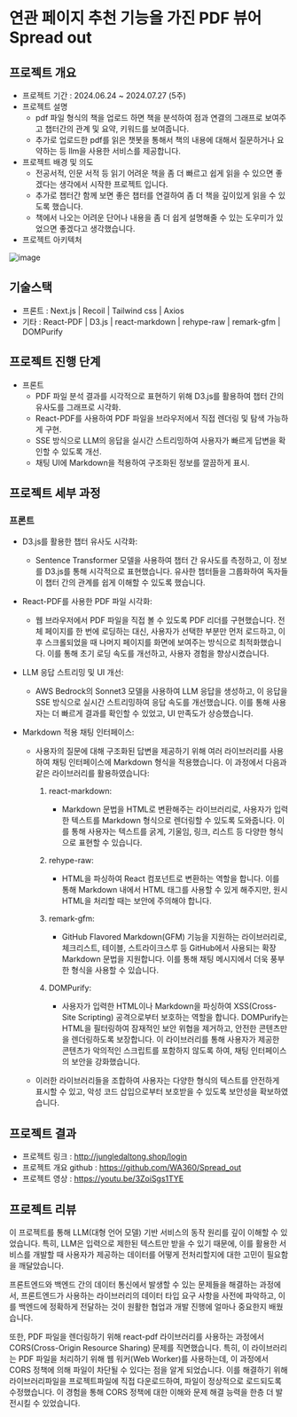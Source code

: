 # **연관 페이지 추천 기능을 가진 PDF 뷰어 Spread out**

## 프로젝트 개요

- 프로젝트 기간 :  2024.06.24 ~ 2024.07.27 (5주)
- 프로젝트 설명
    - pdf 파일 형식의 책을 업로드 하면 책을 분석하여 점과 연결의 그래프로 보여주고 챕터간의 관계 및 요약, 키워드를 보여줍니다.
    - 추가로 업로드한 pdf를 읽은 챗봇을 통해서 책의 내용에 대해서 질문하거나 요약하는 등 llm을 사용한 서비스를 제공합니다.
- 프로젝트 배경 및 의도
    - 전공서적, 인문 서적 등 읽기 어려운 책을 좀 더 빠르고 쉽게 읽을 수 있으면 좋겠다는 생각에서 시작한 프로젝트 입니다.
    - 추가로 챕터간 함께 보면 좋은 챕터를 연결하여 좀 더 책을 깊이있게 읽을 수 있도록 했습니다.
    - 책에서 나오는 어려운 단어나 내용을 좀 더 쉽게 설명해줄 수 있는 도우미가 있었으면 좋겠다고 생각했습니다.
- 프로젝트 아키텍처

![image](https://github.com/user-attachments/assets/0b8cf4ee-c035-4bea-a385-7ddbd79df209)

## 기술스택

- 프론트 : Next.js | Recoil | Tailwind css | Axios
- 기타 : React-PDF | D3.js | react-markdown | rehype-raw | remark-gfm | DOMPurify

## 프로젝트 진행 단계

- 프론트
  - PDF 파일 분석 결과를 시각적으로 표현하기 위해 D3.js를 활용하여 챕터 간의 유사도를 그래프로 시각화.
  - React-PDF를 사용하여 PDF 파일을 브라우저에서 직접 렌더링 및 탐색 가능하게 구현.
  - SSE 방식으로 LLM의 응답을 실시간 스트리밍하여 사용자가 빠르게 답변을 확인할 수 있도록 개선.
  - 채팅 UI에 Markdown을 적용하여 구조화된 정보를 깔끔하게 표시.

## 프로젝트 세부 과정

### 프론트
- D3.js를 활용한 챕터 유사도 시각화:
  - Sentence Transformer 모델을 사용하여 챕터 간 유사도를 측정하고, 이 정보를 D3.js를 통해 시각적으로 표현했습니다. 유사한 챕터들을 그룹화하여 독자들이 챕터 간의 관계를 쉽게 이해할 수 있도록 했습니다.

- React-PDF를 사용한 PDF 파일 시각화:
  - 웹 브라우저에서 PDF 파일을 직접 볼 수 있도록 PDF 리더를 구현했습니다. 전체 페이지를 한 번에 로딩하는 대신, 사용자가 선택한 부분만 먼저 로드하고, 이후 스크롤되었을 때 나머지 페이지를 화면에 보여주는 방식으로 최적화했습니다. 이를 통해 초기 로딩 속도를 개선하고, 사용자 경험을 향상시켰습니다.

- LLM 응답 스트리밍 및 UI 개선:
  - AWS Bedrock의 Sonnet3 모델을 사용하여 LLM 응답을 생성하고, 이 응답을 SSE 방식으로 실시간 스트리밍하여 응답 속도를 개선했습니다. 이를 통해 사용자는 더 빠르게 결과를 확인할 수 있었고, UI 만족도가 상승했습니다.

- Markdown 적용 채팅 인터페이스:
  - 사용자의 질문에 대해 구조화된 답변을 제공하기 위해 여러 라이브러리를 사용하여 채팅 인터페이스에 Markdown 형식을 적용했습니다. 이 과정에서 다음과 같은 라이브러리를 활용하였습니다:
  
    1. react-markdown:
          - Markdown 문법을 HTML로 변환해주는 라이브러리로, 사용자가 입력한 텍스트를 Markdown 형식으로 렌더링할 수 있도록 도와줍니다. 이를 통해 사용자는 텍스트를 굵게, 기울임, 링크, 리스트 등 다양한 형식으로 표현할 수 있습니다.

    2. rehype-raw:
          - HTML을 파싱하여 React 컴포넌트로 변환하는 역할을 합니다. 이를 통해 Markdown 내에서 HTML 태그를 사용할 수 있게 해주지만, 원시 HTML을 처리할 때는 보안에 주의해야 합니다.

    3. remark-gfm:
          - GitHub Flavored Markdown(GFM) 기능을 지원하는 라이브러리로, 체크리스트, 테이블, 스트라이크스루 등 GitHub에서 사용되는 확장 Markdown 문법을 지원합니다. 이를 통해 채팅 메시지에서 더욱 풍부한 형식을 사용할 수 있습니다.

    4. DOMPurify:
          - 사용자가 입력한 HTML이나 Markdown을 파싱하여 XSS(Cross-Site Scripting) 공격으로부터 보호하는 역할을 합니다. DOMPurify는 HTML을 필터링하여 잠재적인 보안 위협을 제거하고, 안전한 콘텐츠만을 렌더링하도록 보장합니다. 이 라이브러리를 통해 사용자가 제공한 콘텐츠가 악의적인 스크립트를 포함하지 않도록 하여, 채팅 인터페이스의 보안을 강화했습니다.

   - 이러한 라이브러리들을 조합하여 사용자는 다양한 형식의 텍스트를 안전하게 표시할 수 있고, 악성 코드 삽입으로부터 보호받을 수 있도록 보안성을 확보하였습니다.

## 프로젝트 결과
- 프로젝트 링크 : http://jungledaltong.shop/login
- 프로젝트 개요 github : https://github.com/WA360/Spread_out
- 프로젝트 영상 : https://youtu.be/3ZoiSgs1TYE
  
## 프로젝트 리뷰
이 프로젝트를 통해 LLM(대형 언어 모델) 기반 서비스의 동작 원리를 깊이 이해할 수 있었습니다. 특히, LLM은 입력으로 제한된 텍스트만 받을 수 있기 때문에, 이를 활용한 서비스를 개발할 때 사용자가 제공하는 데이터를 어떻게 전처리할지에 대한 고민이 필요함을 깨달았습니다.

프론트엔드와 백엔드 간의 데이터 통신에서 발생할 수 있는 문제들을 해결하는 과정에서, 프론트엔드가 사용하는 라이브러리의 데이터 타입 요구 사항을 사전에 파악하고, 이를 백엔드에 정확하게 전달하는 것이 원활한 협업과 개발 진행에 얼마나 중요한지 배웠습니다.

또한, PDF 파일을 렌더링하기 위해 react-pdf 라이브러리를 사용하는 과정에서 CORS(Cross-Origin Resource Sharing) 문제를 직면했습니다. 특히, 이 라이브러리는 PDF 파일을 처리하기 위해 웹 워커(Web Worker)를 사용하는데, 이 과정에서 CORS 정책에 의해 파일이 차단될 수 있다는 점을 알게 되었습니다. 이를 해결하기 위해 라이브러리파일을 프로젝트파일에 직접 다운로드하여, 파일이 정상적으로 로드되도록 수정했습니다. 이 경험을 통해 CORS 정책에 대한 이해와 문제 해결 능력을 한층 더 발전시킬 수 있었습니다.
